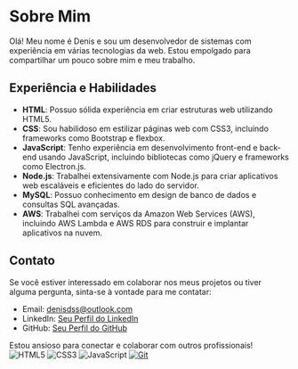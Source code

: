 
# Sobre Mim

Olá! Meu nome é Denis e sou um desenvolvedor de sistemas com experiência em várias tecnologias da web. Estou empolgado para compartilhar um pouco sobre mim e meu trabalho.

## Experiência e Habilidades

- **HTML**: Possuo sólida experiência em criar estruturas web utilizando HTML5.
- **CSS**: Sou habilidoso em estilizar páginas web com CSS3, incluindo frameworks como Bootstrap e flexbox.
- **JavaScript**: Tenho experiência em desenvolvimento front-end e back-end usando JavaScript, incluindo bibliotecas como jQuery e frameworks como Electron.js.
- **Node.js**: Trabalhei extensivamente com Node.js para criar aplicativos web escaláveis e eficientes do lado do servidor.
- **MySQL**: Possuo conhecimento em design de banco de dados e consultas SQL avançadas.
- **AWS**: Trabalhei com serviços da Amazon Web Services (AWS), incluindo AWS Lambda e AWS RDS para construir e implantar aplicativos na nuvem.

## Contato

Se você estiver interessado em colaborar nos meus projetos ou tiver alguma pergunta, sinta-se à vontade para me contatar:

- Email: denisdss@outlook.com
- LinkedIn: [Seu Perfil do LinkedIn](https://www.linkedin.com/in/denisdss/)
- GitHub: [Seu Perfil do GitHub](https://github.com/denisdss)

Estou ansioso para conectar e colaborar com outros profissionais!
![HTML5](https://img.shields.io/badge/HTML-000?style=for-the-badge&logo=html5&logoColor=30A3DC)
![CSS3](https://img.shields.io/badge/CSS3-000?style=for-the-badge&logo=css3&logoColor=E94D5F)
![JavaScript](https://img.shields.io/badge/JavaScript-000?style=for-the-badge&logo=javascript&logoColor=30A3DC)
[![Git](https://img.shields.io/badge/Git-000?style=for-the-badge&logo=git&logoColor=E94D5F)](https://git-scm.com/doc)
